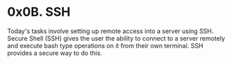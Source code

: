 # 0x0B. SSH
Today's tasks involve setting up remote access into a server using SSH. Secure Shell (SSH) gives the user the ability to connect to a server remotely and execute bash type operations on it from their own terminal. SSH provides a secure way to do this.
